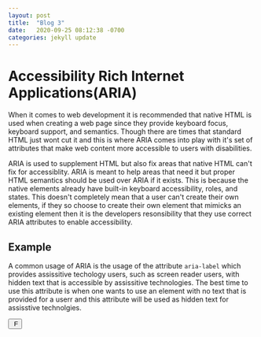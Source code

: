 ```yaml
---
layout: post
title:  "Blog 3"
date:   2020-09-25 08:12:38 -0700
categories: jekyll update
---
```


<h1>Accessibility Rich Internet Applications(ARIA) </h1>
<p>
When it comes to web development it is recommended that native HTML is used when creating a web page since they provide keyboard focus, keyboard support, and semantics. Though there are times that standard HTML just wont cut it and this is where ARIA comes into play with it's set of attributes that make web content more accessible to users with disabilities.
</p>
<p>
ARIA is used to supplement HTML but also fix areas that native HTML can't fix for accessiblity. ARIA is meant to help areas that need it but proper HTML semantics should be used over ARIA if it exists. This is because the native elements already have built-in keyboard accessibility, roles, and states. This doesn't completely mean that a user can't create their own elements, if they so choose to create their own element that mimicks an existing element then it is the developers resonsibility that they use correct ARIA attributes to enable accessibility. 
</p>
<h2>Example</h2>
<p>
A common usage of ARIA is the usage of the attribute <code>aria-label</label></code> which provides assissitive techology users, such as screen reader users, with hidden text that is accessible by assissitive technologies. The best time to use this attribute is when one wants to use an element with no text that is provided for a userr and this attribute will be used as hidden text for assisstive technolgies.
</p>

<code><button aria-label = "Press F to pay respect" > F </button></code>
